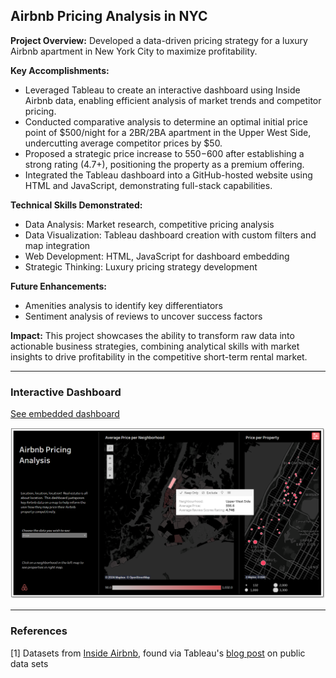 ## Airbnb Pricing Analysis in NYC

**Project Overview:** Developed a data-driven pricing strategy for a luxury Airbnb apartment in New York City to maximize profitability.

**Key Accomplishments:**
- Leveraged Tableau to create an interactive dashboard using Inside Airbnb data, enabling efficient analysis of market trends and competitor pricing.
- Conducted comparative analysis to determine an optimal initial price point of $500/night for a 2BR/2BA apartment in the Upper West Side, undercutting average competitor prices by $50.
- Proposed a strategic price increase to $550-$600 after establishing a strong rating (4.7+), positioning the property as a premium offering.
- Integrated the Tableau dashboard into a GitHub-hosted website using HTML and JavaScript, demonstrating full-stack capabilities.

**Technical Skills Demonstrated:**
- Data Analysis: Market research, competitive pricing analysis
- Data Visualization: Tableau dashboard creation with custom filters and map integration
- Web Development: HTML, JavaScript for dashboard embedding
- Strategic Thinking: Luxury pricing strategy development

**Future Enhancements:**
- Amenities analysis to identify key differentiators
- Sentiment analysis of reviews to uncover success factors

**Impact:** This project showcases the ability to transform raw data into actionable business strategies, combining analytical skills with market insights to drive profitability in the competitive short-term rental market.

---

### Interactive Dashboard

[See embedded dashboard](/projects/airbnbIndex.html)

<img src="images/airbnb_screenshot_UWS.png?raw=true"/>

---

### References

[1] Datasets from [Inside Airbnb](https://insideairbnb.com/new-york-city/), found via Tableau's [blog post](https://www.tableau.com/blog/how-to-find-sources-for-public-data-sets) on public data sets
